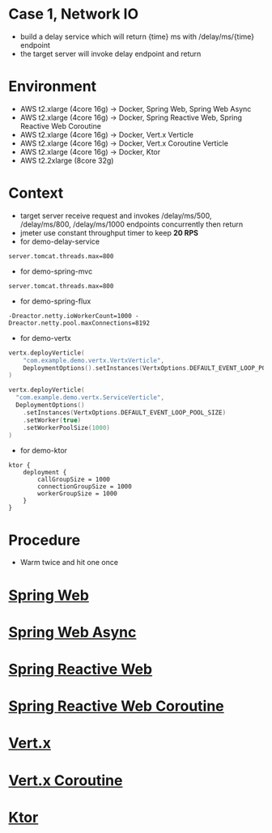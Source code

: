 # Case 1, Network IO
* build a delay service which will return {time} ms with /delay/ms/{time} endpoint
* the target server will invoke delay endpoint and return

# Environment
* AWS t2.xlarge (4core 16g) -> Docker, Spring Web, Spring Web Async
* AWS t2.xlarge (4core 16g) -> Docker, Spring Reactive Web, Spring Reactive Web Coroutine
* AWS t2.xlarge (4core 16g) -> Docker, Vert.x Verticle
* AWS t2.xlarge (4core 16g) -> Docker, Vert.x Coroutine Verticle
* AWS t2.xlarge (4core 16g) -> Docker, Ktor
* AWS t2.2xlarge (8core 32g)

# Context
* target server receive request and invokes /delay/ms/500, /delay/ms/800, /delay/ms/1000 endpoints concurrently then return
* jmeter use constant throughput timer to keep **20 RPS**
* for demo-delay-service
```
server.tomcat.threads.max=800
``` 
* for demo-spring-mvc
```
server.tomcat.threads.max=800
``` 
* for demo-spring-flux
```shell
-Dreactor.netty.ioWorkerCount=1000 -Dreactor.netty.pool.maxConnections=8192
```
* for demo-vertx
```kotlin
vertx.deployVerticle(
    "com.example.demo.vertx.VertxVerticle",
    DeploymentOptions().setInstances(VertxOptions.DEFAULT_EVENT_LOOP_POOL_SIZE)
)

vertx.deployVerticle(
  "com.example.demo.vertx.ServiceVerticle", 
  DeploymentOptions()
    .setInstances(VertxOptions.DEFAULT_EVENT_LOOP_POOL_SIZE)
    .setWorker(true)
    .setWorkerPoolSize(1000)
)
```
* for demo-ktor
```
ktor {
    deployment {
        callGroupSize = 1000
        connectionGroupSize = 1000
        workerGroupSize = 1000
    }
}
```

# Procedure
* Warm twice and hit one once

# [Spring Web](https://b2etw.github.io/reactive-coroutine-performance-test/network/case1/network_spring_mvc_case_1/index.html)

# [Spring Web Async](https://b2etw.github.io/reactive-coroutine-performance-test/network/case1/network_spring_flux_case_1/index.html)

# [Spring Reactive Web](https://b2etw.github.io/reactive-coroutine-performance-test/network/case1/network_spring_mvc_case_1/index.html)

# [Spring Reactive Web Coroutine](https://b2etw.github.io/reactive-coroutine-performance-test/network/case1/network_spring_flux_case_1/index.html)

# [Vert.x](https://b2etw.github.io/reactive-coroutine-performance-test/network/case1/network_vertx_vertx_case_1/index.html)

# [Vert.x Coroutine](https://b2etw.github.io/reactive-coroutine-performance-test/network/case1/network_vertx_vertx_case_1/index.html)

# [Ktor](https://b2etw.github.io/reactive-coroutine-performance-test/network/case1/network_ktor_ktor_case_1/index.html)